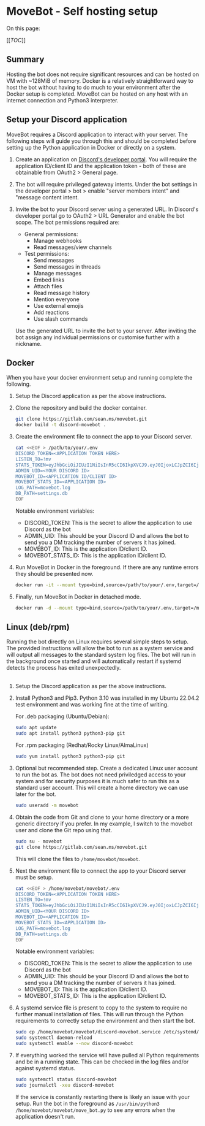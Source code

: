 # MoveBot - Self hosting setup

On this page:

[[_TOC_]]

## Summary
Hosting the bot does not require significant resources and can be hosted on VM with ~128MiB of memory. Docker is a relatively straightforward way to host the bot without having to do much to your environment after the Docker setup is completed. MoveBot can be hosted on any host with an internet connection and Python3 interpreter.

## Setup your Discord application
MoveBot requires a Discord application to interact with your server. The following steps will guide you through this and should be completed before setting up the Python application in Docker or directly on a system.

1. Create an application on [Discord's developer portal](https://discord.com/developers/applications). You will require the application ID/client ID and the application token - both of these are obtainable from OAuth2 > General page.

2. The bot will require privileged gateway intents. Under the bot settings in the developer portal > bot > enable "server members intent" and "message content intent.

3. Invite the bot to your Discord server using a generated URL. In Discord's developer portal go to OAuth2 > URL Generator and enable the bot scope.
   The bot permissions required are:
      * General permissions:
        * Manage webhooks
        * Read messages/view channels
      * Test permissions:
        * Send messages
        * Send messages in threads
        * Manage messages
        * Embed links
        * Attach files
        * Read message history
        * Mention everyone
        * Use external emojis
        * Add reactions
        * Use slash commands

   Use the generated URL to invite the bot to your server. After inviting the bot assign any individual permissions or customise further with a nickname.


## Docker

When you have your docker environment setup and running complete the following.

1. Setup the Discord application as per the above instructions.

2. Clone the repository and build the docker container.

    ```bash
    git clone https://gitlab.com/sean.ms/movebot.git
    docker build -t discord-movebot .
    ```

3. Create the environment file to connect the app to your Discord server. 

    ```bash
    cat <<EOF > /path/to/your/.env
    DISCORD_TOKEN=<APPLICATION TOKEN HERE>
    LISTEN_TO=!mv 
    STATS_TOKEN=eyJhbGciOiJIUzI1NiIsInR5cCI6IkpXVCJ9.eyJ0IjoxLCJpZCI6Ijg0Njg1MTc4MjA0NzMwMTcyMiIsImlhdCI6MTYyMjIyODY3MH0._wz_HHk3Ao3jDCAbQuxQ-Y9T0sQDwBdFfwNp7_OtTks
    ADMIN_UID=<YOUR DISCORD ID>
    MOVEBOT_ID=<APPLICATION ID/CLIENT ID>
    MOVEBOT_STATS_ID=<APPLICATION ID>
    LOG_PATH=movebot.log
    DB_PATH=settings.db
    EOF
    ```

    Notable environment variables:
      - DISCORD_TOKEN: This is the secret to allow the application to use Discord as the bot
      - ADMIN_UID: This should be your Discord ID and allows the bot to send you a DM tracking the number of servers it has joined.
      - MOVEBOT_ID: This is the application ID/client ID.
      - MOVEBOT_STATS_ID: This is the application ID/client ID.

4. Run MoveBot in Docker in the foreground. If there are any runtime errors they should be presented now.
    ```bash
    docker run -it --mount type=bind,source=/path/to/your/.env,target=/movebot/.env discord-movebot move_bot.py
    ```

5. Finally, run MoveBot in Docker in detached mode.
    ```bash
    docker run -d --mount type=bind,source=/path/to/your/.env,target=/movebot/.env discord-movebot move_bot.py
    ```

## Linux (deb/rpm)
Running the bot directly on Linux requires several simple steps to setup. The provided instructions will allow the bot to run as a system service and will output all messages to the standard system log files. The bot will run in the background once started and will automatically restart if systemd detects the process has exited unexpectedly.<br>
<br>

1. Setup the Discord application as per the above instructions.

2. Install Python3 and Pip3. Python 3.10 was installed in my Ubuntu 22.04.2 test environment and was working fine at the time of writing.

    For .deb packaging (Ubuntu/Debian):
    ```bash
    sudo apt update
    sudo apt install python3 python3-pip git
    ```

    For .rpm packaging (Redhat/Rocky Linux/AlmaLinux)
    ```bash
    sudo yum install python3 python3-pip git
    ```

3. Optional but recommended step. Create a dedicated Linux user account to run the bot as. The bot does not need priviledged access to your system and for security purposes it is much safer to run this as a standard user account. This will create a home directory we can use later for the bot.

    ```bash
    sudo useradd -m movebot
    ```

4. Obtain the code from Git and clone to your home directory or a more generic directory if you prefer. In my example, I switch to the movebot user and clone the Git repo using that.

    ```bash
    sudo su - movebot
    git clone https://gitlab.com/sean.ms/movebot.git
    ```
  
   This will clone the files to `/home/movebot/movebot`.

5. Next the environment file to connect the app to your Discord server must be setup. 

    ```bash
    cat <<EOF > /home/movebot/movebot/.env
    DISCORD_TOKEN=<APPLICATION TOKEN HERE>
    LISTEN_TO=!mv 
    STATS_TOKEN=eyJhbGciOiJIUzI1NiIsInR5cCI6IkpXVCJ9.eyJ0IjoxLCJpZCI6Ijg0Njg1MTc4MjA0NzMwMTcyMiIsImlhdCI6MTYyMjIyODY3MH0._wz_HHk3Ao3jDCAbQuxQ-Y9T0sQDwBdFfwNp7_OtTks
    ADMIN_UID=<YOUR DISCORD ID>
    MOVEBOT_ID=<APPLICATION ID>
    MOVEBOT_STATS_ID=<APPLICATION ID>
    LOG_PATH=movebot.log
    DB_PATH=settings.db
    EOF
    ```

    Notable environment variables:
      - DISCORD_TOKEN: This is the secret to allow the application to use Discord as the bot
      - ADMIN_UID: This should be your Discord ID and allows the bot to send you a DM tracking the number of servers it has joined.
      - MOVEBOT_ID: This is the application ID/client ID.
      - MOVEBOT_STATS_ID: This is the application ID/client ID.

6. A systemd service file is present to copy to the system to require no further manual installation of files. This will run through the Python requirements to correctly setup the environment and then start the bot.

    ```bash
    sudo cp /home/movebot/movebot/discord-movebot.service /etc/systemd/system/
    sudo systemctl daemon-reload
    sudo systemctl enable --now discord-movebot
    ```

7. If everything worked the service will have pulled all Python requirements and be in a running state. This can be checked in the log files and/or against systemd status.

   ```bash
   sudo systemctl status discord-movebot
   sudo journalctl -xeu discord-movebot
   ```

   If the service is constantly restarting there is likely an issue with your setup. Run the bot in the foreground as `/usr/bin/python3 /home/movebot/movebot/move_bot.py` to see any errors when the application doesn't run.
